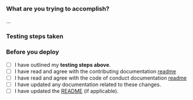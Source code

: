 ### What are you trying to accomplish?

<!-- Link to an issue or provide enough context so that someone new can understand the 'why' behind this change. -->

...

### Testing steps taken

### Before you deploy

<!-- Please go through the checklist below and mark status -->

- [ ] I have outlined my **testing steps above**.
- [ ] I have read and agree with the contributing documentation [readme](https://github.com/Shopify/checkout-sdk-ios/blob/main/.github/CONTRIBUTING.md)
- [ ] I have read and agree with the code of conduct documentation [readme](https://github.com/Shopify/checkout-sdk-ios/blob/main/.github/CODE_OF_CONDUCT.md)
- [ ] I have updated any documentation related to these changes.
- [ ] I have updated the [README](https://github.com/Shopify/checkout-sdk-ios/blob/main/README.md) (if applicable).

